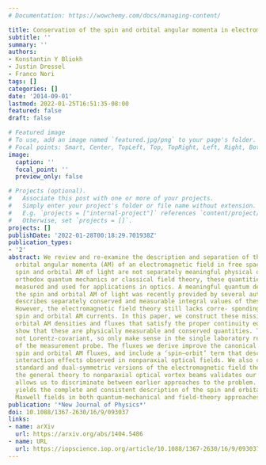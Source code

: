 ```yaml
---
# Documentation: https://wowchemy.com/docs/managing-content/

title: Conservation of the spin and orbital angular momenta in electromagnetism
subtitle: ''
summary: ''
authors:
- Konstantin Y Bliokh
- Justin Dressel
- Franco Nori
tags: []
categories: []
date: '2014-09-01'
lastmod: 2022-01-25T16:51:35-08:00
featured: false
draft: false

# Featured image
# To use, add an image named `featured.jpg/png` to your page's folder.
# Focal points: Smart, Center, TopLeft, Top, TopRight, Left, Right, BottomLeft, Bottom, BottomRight.
image:
  caption: ''
  focal_point: ''
  preview_only: false

# Projects (optional).
#   Associate this post with one or more of your projects.
#   Simply enter your project's folder or file name without extension.
#   E.g. `projects = ["internal-project"]` references `content/project/deep-learning/index.md`.
#   Otherwise, set `projects = []`.
projects: []
publishDate: '2022-01-28T00:18:29.701938Z'
publication_types:
- '2'
abstract: We review and re-examine the description and separation of the spin and
  orbital angular momenta (AM) of an electromagnetic field in free space. While the
  spin and orbital AM of light are not separately meaningful physical quantities in
  orthodox quantum mechanics or classical field theory, these quantities are routinely
  measured and used for applications in optics. A meaningful quantum description of
  the spin and orbital AM of light was recently provided by several authors, which
  describes separately conserved and measurable integral values of these quantities.
  However, the electromagnetic field theory still lacks corre- sponding locally conserved
  spin and orbital AM currents. In this paper, we construct these missing spin and
  orbital AM densities and fluxes that satisfy the proper continuity equations. We
  show that these are physically measurable and conserved quantities. These are, however,
  not Lorentz-covariant, so only make sense in the single laboratory reference frame
  of the measurement probe. The fluxes we derive improve the canonical (nonconserved)
  spin and orbital AM fluxes, and include a ‘spin–orbit’ term that describes the spin–orbit
  interaction effects observed in nonparaxial optical fields. We also consider both
  standard and dual-symmetric versions of the electromagnetic field theory. Applying
  the general theory to nonparaxial optical vortex beams validates our results and
  allows us to discriminate between earlier approaches to the problem. Ourtreatment
  yields the complete and consistent description of the spin and orbital AM of free
  Maxwell fields in both quantum-mechanical and field-theory approaches.
publication: '*New Journal of Physics*'
doi: 10.1088/1367-2630/16/9/093037
links:
- name: arXiv
  url: https://arxiv.org/abs/1404.5486
- name: URL
  url: https://iopscience.iop.org/article/10.1088/1367-2630/16/9/093037/meta
---
```

